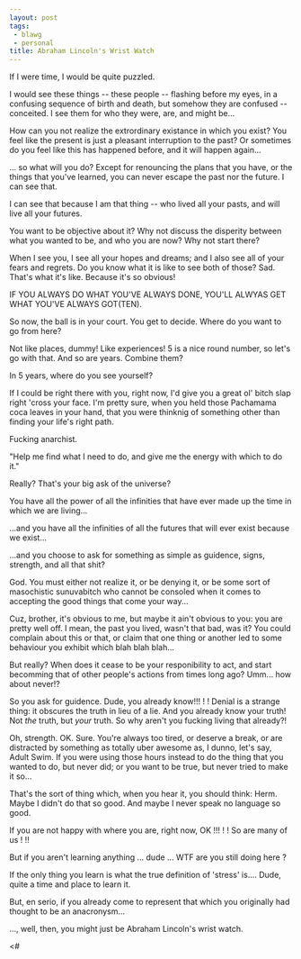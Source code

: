 ```yaml
---
layout: post
tags:
 - blawg
 - personal
title: Abraham Lincoln's Wrist Watch
---
```


If I were time, I would be quite puzzled.

I would see these things -- these people -- flashing before my eyes, in
a confusing sequence of birth and death, but somehow they are confused
-- conceited. I see them for who they were, are, and might be...

How can you not
realize the extrordinary existance in which you exist? You feel like the
present is just a pleasant interruption to the past? Or sometimes do you
feel like this has happened before, and it will happen again...

... so what will you do? Except for renouncing the plans that you have,
or the things that you've learned, you can never escape the past nor the
future. I can see that.

I can see that because I am that thing -- who
lived all your pasts, and will live all your futures.

You want to be objective about it? Why not discuss the disperity between
what you wanted to be, and who you are now? Why not start there?

When I see you, I see all your hopes and dreams; and I also see all of your
fears and regrets. Do you know what it is like to see both of those?
Sad. That's what it's like. Because it's so obvious!

IF YOU ALWAYS DO WHAT YOU'VE ALWAYS DONE, YOU'LL ALWYAS GET WHAT YOU'VE
ALWAYS GOT(TEN).

So now, the ball is in your court. You get to decide. Where do you want
to go from here?

Not like places, dummy! Like experiences! 5 is a nice round
number, so let's go with that. And so are years. Combine them?

In 5 years, where do you see yourself?

If I could be right there with you, right now, I'd give you a great ol'
bitch slap right 'cross your face. I'm pretty sure, when you held those
Pachamama coca leaves in your hand, that you were thinknig of something
other than finding your life's right path.

Fucking anarchist.

"Help me find what I need to do, and give me the energy with which to do
it."

Really? That's your big ask of the universe?

You have all the power of all the infinities that have ever made up the
time in which we are living...

...and you have all the infinities of all the futures that will ever
exist because we exist...

...and you choose to ask for something as simple as guidence, signs,
strength, and all that shit?

God. You must either not realize it, or be denying it, or be some sort
of masochistic sunuvabitch who cannot be consoled when it comes to
accepting the good things that come your way...

Cuz, brother, it's obvious to me, but maybe it ain't obvious to you: you
are pretty well off. I mean, the past you lived, wasn't that bad, was
it? You could complain about this or that, or claim that one thing or
another led to some behaviour you exhibit which blah blah blah...

But really? When does it cease to be your responibility to act, and
start becomming that of other people's actions from times long ago?
Umm... how about never!?

So you ask for guidence. Dude, you already know!!! ! ! Denial is a
strange thing: it obscures the truth in lieu of a lie. And you already
know your truth! Not *the* truth, but *your* truth. So why aren't you
fucking living that already?!

Oh, strength. OK. Sure. You're always too tired, or deserve a break, or
are distracted by something as totally uber awesome as, I dunno, let's
say, Adult Swim. If you were using those hours instead to do the thing
that you wanted to do, but never did; or you want to be true, but never
tried to make it so...

That's the sort of thing which, when you hear it, you should think:
Herm. Maybe I didn't do that so good. And maybe I never speak no
language so good.

If you are not happy with where you are, right now, OK !!! ! ! So are
many of us ! !!

But if you aren't learning anything ... dude ... WTF are you still doing
here ?

If the only thing you learn is what the true definition of 'stress'
is.... Dude, quite a time and place to learn it.

But, en serio, if you already come to represent that which you
originally had thought to be an anacronysm...

..., well, then, you might just be Abraham Lincoln's wrist watch.

<#
